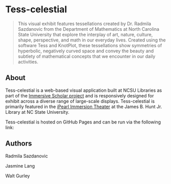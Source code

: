 # Tess-celestial

> This visual exhibit features tessellations created by Dr. Radmila Sazdanovic from the Department of Mathematics at North Carolina State University that explore the interplay of art, nature, culture, shape, perspective, and math in our everyday lives. Created using the software Tess and KnotPlot, these tessellations show symmetries of hyperbolic, negatively curved space and convey the beauty and subtlety of mathematical concepts that we encounter in our daily activities.

## About

Tess-celestial is a web-based visual application built at NCSU Libraries as part of the [Immersive Scholar project](https://www.immersivescholar.org/) and is responsively designed for exhibit across a diverse range of large-scale displays. Tess-celestial is primarily featured in the [iPearl Immersion Theater](https://github.com/NCSU-Libraries/visualization_templates/blob/master/HuntLibraryVideoWallGuide.md#ipearl-immersion-theater) at the James B. Hunt Jr. Library at NC State University.

Tess-celestial is hosted on GitHub Pages and can be run via the following link: 

## Authors

Radmila Sazdanovic

Jasmine Lang

Walt Gurley